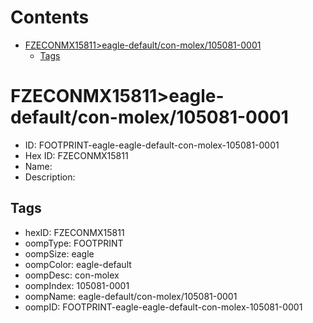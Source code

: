 



Contents
========

* [FZECONMX15811>eagle-default/con-molex/105081-0001](#fzeconmx15811eagle-defaultcon-molex105081-0001)
	* [Tags](#tags)

# FZECONMX15811>eagle-default/con-molex/105081-0001

- ID: FOOTPRINT-eagle-eagle-default-con-molex-105081-0001
- Hex ID: FZECONMX15811
- Name: 
- Description: 

## Tags

- hexID: FZECONMX15811
- oompType: FOOTPRINT
- oompSize: eagle
- oompColor: eagle-default
- oompDesc: con-molex
- oompIndex: 105081-0001
- oompName: eagle-default/con-molex/105081-0001
- oompID: FOOTPRINT-eagle-eagle-default-con-molex-105081-0001
